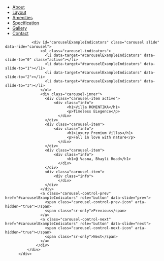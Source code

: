 <!DOCTYPE html>
<html lang="en" >
<head>
  <meta charset="UTF-8">
  <link rel="shortcut icon" href="/images/favicon.ico" type="image/x-icon">
  <link rel="icon" href="/images/favicon.ico" type="image/x-icon">
  <title>Villa Romentika</title>
  <link rel="stylesheet" href="style.css">

</head>
<body>
	<!-- preloader	 -->
<!-- partial:index.partial.html -->
<!-- first, let's make the nav -->
<nav class="layer">
<ul>
	<li><a href="about.html">About</a></li>
	<li><a href="layout.html">Layout</a></li>
	<li><a href="amenities.html">Amenities</a></li>
	<li><a href="specification.html">Specification</a></li>
	<li><a href="gallery.html">Gallery</a></li>
	<li><a href="contact.html">Contact</a></li>
</ul>
</nav>

<!-- now let's create the layer that will initially cover the nav -->
<section class="front page layer">
				<!-- slider banner	 -->

				<div id="carouselExampleIndicators" class="carousel slide" data-ride="carousel">
					<ol class="carousel-indicators">
					  <li data-target="#carouselExampleIndicators" data-slide-to="0" class="active"></li>
					  <li data-target="#carouselExampleIndicators" data-slide-to="1"></li>
					  <li data-target="#carouselExampleIndicators" data-slide-to="2"></li>
					  <li data-target="#carouselExampleIndicators" data-slide-to="3"></li>
					</ol>
					<div class="carousel-inner">
					  <div class="carousel-item active">
						  <div class="info">
								<h1>Villa ROMENTIKA</h1>
								<p>Timeless ELegence</p>
							</div>
					  </div>
					  <div class="carousel-item">
						  <div class="info">
								<h1>Luxury Premium Villas</h1>
								<p>Fall in love with nature</p>
							</div>
					  </div>
					  <div class="carousel-item">
						  <div class="info">
								<h1>@ Vasna, Bhayli Road</h1>
							</div>
					  </div>
					  <div class="carousel-item">
						  <div class="info">
							</div>
					  </div>
					</div>
					<a class="carousel-control-prev" href="#carouselExampleIndicators" role="button" data-slide="prev">
					  <span class="carousel-control-prev-icon" aria-hidden="true"></span>
					  <span class="sr-only">Previous</span>
					</a>
					<a class="carousel-control-next" href="#carouselExampleIndicators" role="button" data-slide="next">
					  <span class="carousel-control-next-icon" aria-hidden="true"></span>
					  <span class="sr-only">Next</span>
					</a>
				  </div>
			  </div>
		  </div>
</section>
<!-- partial -->
  <!-- bootstrap cdn -->
	<link rel="stylesheet" type="text/css" href="https://stackpath.bootstrapcdn.com/bootstrap/4.4.1/css/bootstrap.min.css"/>
	<!-- font awesome cdn -->
	<link rel="stylesheet" type="text/css" href="https://stackpath.bootstrapcdn.com/font-awesome/4.7.0/css/font-awesome.min.css"/>
	<!-- jquery cdn -->
	<script type="text/javascript" src="https://code.jquery.com/jquery-3.4.1.js"></script>
	<!-- bootstrap javascript cdn -->
	<script type="text/javascript" src="https://stackpath.bootstrapcdn.com/bootstrap/4.4.1/js/bootstrap.min.js"></script>
</body>
</html>
